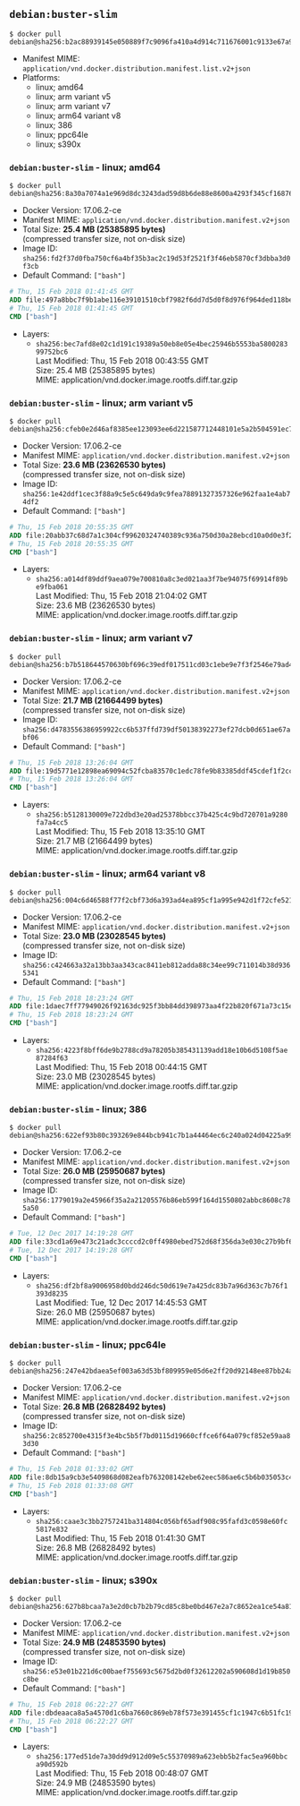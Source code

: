 ## `debian:buster-slim`

```console
$ docker pull debian@sha256:b2ac88939145e050889f7c9096fa410a4d914c711676001c9133e67a9319d07d
```

-	Manifest MIME: `application/vnd.docker.distribution.manifest.list.v2+json`
-	Platforms:
	-	linux; amd64
	-	linux; arm variant v5
	-	linux; arm variant v7
	-	linux; arm64 variant v8
	-	linux; 386
	-	linux; ppc64le
	-	linux; s390x

### `debian:buster-slim` - linux; amd64

```console
$ docker pull debian@sha256:8a30a7074a1e969d8dc3243dad59d8b6de88e8600a4293f345cf16876da2a731
```

-	Docker Version: 17.06.2-ce
-	Manifest MIME: `application/vnd.docker.distribution.manifest.v2+json`
-	Total Size: **25.4 MB (25385895 bytes)**  
	(compressed transfer size, not on-disk size)
-	Image ID: `sha256:fd2f37d0fba750cf6a4bf35b3ac2c19d53f2521f3f46eb5870cf3dbba3d0f3cb`
-	Default Command: `["bash"]`

```dockerfile
# Thu, 15 Feb 2018 01:41:45 GMT
ADD file:497a8bbc7f9b1abe116e39101510cbf7982f6dd7d5d0f8d976f964ded118bea9 in / 
# Thu, 15 Feb 2018 01:41:45 GMT
CMD ["bash"]
```

-	Layers:
	-	`sha256:bec7afd8e02c1d191c19389a50eb8e05e4bec25946b5553ba580028399752bc6`  
		Last Modified: Thu, 15 Feb 2018 00:43:55 GMT  
		Size: 25.4 MB (25385895 bytes)  
		MIME: application/vnd.docker.image.rootfs.diff.tar.gzip

### `debian:buster-slim` - linux; arm variant v5

```console
$ docker pull debian@sha256:cfeb0e2d46af8385ee123093ee6d221587712448101e5a2b504591ec715493af
```

-	Docker Version: 17.06.2-ce
-	Manifest MIME: `application/vnd.docker.distribution.manifest.v2+json`
-	Total Size: **23.6 MB (23626530 bytes)**  
	(compressed transfer size, not on-disk size)
-	Image ID: `sha256:1e42ddf1cec3f88a9c5e5c649da9c9fea78891327357326e962faa1e4ab74df2`
-	Default Command: `["bash"]`

```dockerfile
# Thu, 15 Feb 2018 20:55:35 GMT
ADD file:20abb37c68d7a1c304cf99620324740389c936a750d30a28ebcd10a0d0e3f232 in / 
# Thu, 15 Feb 2018 20:55:35 GMT
CMD ["bash"]
```

-	Layers:
	-	`sha256:a014df89ddf9aea079e700810a8c3ed021aa3f7be94075f69914f89be9fba061`  
		Last Modified: Thu, 15 Feb 2018 21:04:02 GMT  
		Size: 23.6 MB (23626530 bytes)  
		MIME: application/vnd.docker.image.rootfs.diff.tar.gzip

### `debian:buster-slim` - linux; arm variant v7

```console
$ docker pull debian@sha256:b7b518644570630bf696c39edf017511cd03c1ebe9e7f3f2546e79ad4bfdfb21
```

-	Docker Version: 17.06.2-ce
-	Manifest MIME: `application/vnd.docker.distribution.manifest.v2+json`
-	Total Size: **21.7 MB (21664499 bytes)**  
	(compressed transfer size, not on-disk size)
-	Image ID: `sha256:d4783556386959922cc6b537ffd739df50138392273ef27dcb0d651ae67abf06`
-	Default Command: `["bash"]`

```dockerfile
# Thu, 15 Feb 2018 13:26:04 GMT
ADD file:19d5771e12898ea69094c52fcba83570c1edc78fe9b83385ddf45cdef1f2ccae in / 
# Thu, 15 Feb 2018 13:26:04 GMT
CMD ["bash"]
```

-	Layers:
	-	`sha256:b5128130009e722dbd3e20ad25378bbcc37b425c4c9bd720701a9280fa7a4cc5`  
		Last Modified: Thu, 15 Feb 2018 13:35:10 GMT  
		Size: 21.7 MB (21664499 bytes)  
		MIME: application/vnd.docker.image.rootfs.diff.tar.gzip

### `debian:buster-slim` - linux; arm64 variant v8

```console
$ docker pull debian@sha256:004c6d46588f77f2cbf73d6a393ad4ea895cf1a995e942d1f72cfe5219a095a6
```

-	Docker Version: 17.06.2-ce
-	Manifest MIME: `application/vnd.docker.distribution.manifest.v2+json`
-	Total Size: **23.0 MB (23028545 bytes)**  
	(compressed transfer size, not on-disk size)
-	Image ID: `sha256:c424663a32a13bb3aa343cac8411eb812adda88c34ee99c711014b38d9365341`
-	Default Command: `["bash"]`

```dockerfile
# Thu, 15 Feb 2018 18:23:24 GMT
ADD file:1daec7ff77949026f92163dc925f3bb84dd398973aa4f22b820f671a73c15efe in / 
# Thu, 15 Feb 2018 18:23:24 GMT
CMD ["bash"]
```

-	Layers:
	-	`sha256:4223f8bff6de9b2788cd9a78205b385431139add18e10b6d5108f5ae87284f63`  
		Last Modified: Thu, 15 Feb 2018 00:44:15 GMT  
		Size: 23.0 MB (23028545 bytes)  
		MIME: application/vnd.docker.image.rootfs.diff.tar.gzip

### `debian:buster-slim` - linux; 386

```console
$ docker pull debian@sha256:622ef93b80c393269e844bcb941c7b1a44464ec6c240a024d04225a99c74b11c
```

-	Docker Version: 17.06.2-ce
-	Manifest MIME: `application/vnd.docker.distribution.manifest.v2+json`
-	Total Size: **26.0 MB (25950687 bytes)**  
	(compressed transfer size, not on-disk size)
-	Image ID: `sha256:1779019a2e45966f35a2a21205576b86eb599f164d1550802abbc8608c785a50`
-	Default Command: `["bash"]`

```dockerfile
# Tue, 12 Dec 2017 14:19:28 GMT
ADD file:33cd1a69e473c21adc3ccccd2c0ff4980ebed752d68f356da3e030c27b9bf666 in / 
# Tue, 12 Dec 2017 14:19:28 GMT
CMD ["bash"]
```

-	Layers:
	-	`sha256:df2bf8a9006958d0bdd246dc50d619e7a425dc83b7a96d363c7b76f1393d8235`  
		Last Modified: Tue, 12 Dec 2017 14:45:53 GMT  
		Size: 26.0 MB (25950687 bytes)  
		MIME: application/vnd.docker.image.rootfs.diff.tar.gzip

### `debian:buster-slim` - linux; ppc64le

```console
$ docker pull debian@sha256:247e42bdaea5ef003a63d53bf809959e05d6e2ff20d92148ee87bb24a089af06
```

-	Docker Version: 17.06.2-ce
-	Manifest MIME: `application/vnd.docker.distribution.manifest.v2+json`
-	Total Size: **26.8 MB (26828492 bytes)**  
	(compressed transfer size, not on-disk size)
-	Image ID: `sha256:2c852700e4315f3e4bc5b5f7bd0115d19660cffce6f64a079cf852e59aa83d30`
-	Default Command: `["bash"]`

```dockerfile
# Thu, 15 Feb 2018 01:33:02 GMT
ADD file:8db15a9cb3e5409868d082eafb763208142ebe62eec586ae6c5b6b035053c418 in / 
# Thu, 15 Feb 2018 01:33:08 GMT
CMD ["bash"]
```

-	Layers:
	-	`sha256:caae3c3bb2757241ba314804c056bf65adf908c95fafd3c0598e60fc5817e832`  
		Last Modified: Thu, 15 Feb 2018 01:41:30 GMT  
		Size: 26.8 MB (26828492 bytes)  
		MIME: application/vnd.docker.image.rootfs.diff.tar.gzip

### `debian:buster-slim` - linux; s390x

```console
$ docker pull debian@sha256:627b8bcaa7a3e2d0cb7b2b79cd85c8be0bd467e2a7c8652ea1ce54a81bb6d875
```

-	Docker Version: 17.06.2-ce
-	Manifest MIME: `application/vnd.docker.distribution.manifest.v2+json`
-	Total Size: **24.9 MB (24853590 bytes)**  
	(compressed transfer size, not on-disk size)
-	Image ID: `sha256:e53e01b221d6c00baef755693c5675d2bd0f32612202a590608d1d19b850c8be`
-	Default Command: `["bash"]`

```dockerfile
# Thu, 15 Feb 2018 06:22:27 GMT
ADD file:dbdeaaca8a5a4570d1c6ba7660c869eb78f573e391455cf1c1947c6b51fc1926 in / 
# Thu, 15 Feb 2018 06:22:27 GMT
CMD ["bash"]
```

-	Layers:
	-	`sha256:177ed51de7a30dd9d912d09e5c55370989a623ebb5b2fac5ea960bbca90d592b`  
		Last Modified: Thu, 15 Feb 2018 00:48:07 GMT  
		Size: 24.9 MB (24853590 bytes)  
		MIME: application/vnd.docker.image.rootfs.diff.tar.gzip
